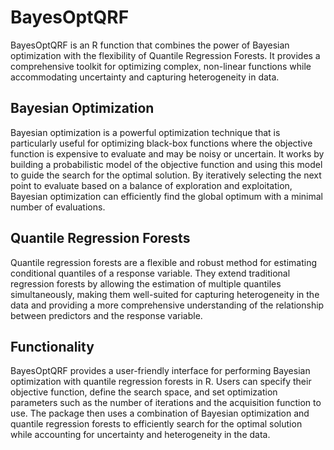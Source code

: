 # BayesOptQRF
BayesOptQRF is an R function that combines the power of Bayesian optimization with the flexibility of Quantile Regression Forests. It provides a comprehensive toolkit for optimizing complex, non-linear functions while accommodating uncertainty and capturing heterogeneity in data.

## Bayesian Optimization

Bayesian optimization is a powerful optimization technique that is particularly useful for optimizing black-box functions where the objective function is expensive to evaluate and may be noisy or uncertain. It works by building a probabilistic model of the objective function and using this model to guide the search for the optimal solution. By iteratively selecting the next point to evaluate based on a balance of exploration and exploitation, Bayesian optimization can efficiently find the global optimum with a minimal number of evaluations.

## Quantile Regression Forests

Quantile regression forests are a flexible and robust method for estimating conditional quantiles of a response variable. They extend traditional regression forests by allowing the estimation of multiple quantiles simultaneously, making them well-suited for capturing heterogeneity in the data and providing a more comprehensive understanding of the relationship between predictors and the response variable.

## Functionality

BayesOptQRF provides a user-friendly interface for performing Bayesian optimization with quantile regression forests in R. Users can specify their objective function, define the search space, and set optimization parameters such as the number of iterations and the acquisition function to use. The package then uses a combination of Bayesian optimization and quantile regression forests to efficiently search for the optimal solution while accounting for uncertainty and heterogeneity in the data.


